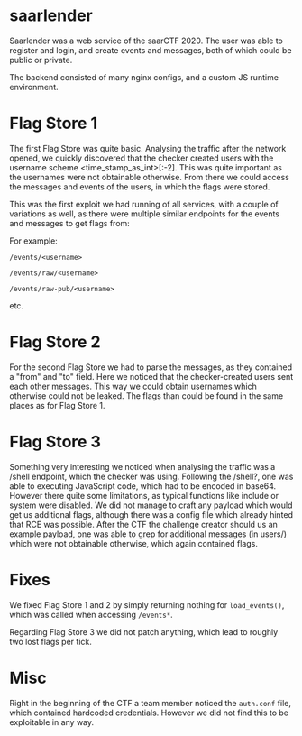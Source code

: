 # saarlender

Saarlender was a web service of the saarCTF 2020.
The user was able to register and login, and create events and messages, both of which could be
public or private.


The backend consisted of many nginx configs, and a custom JS runtime environment.


# Flag Store 1
The first Flag Store was quite basic. Analysing the traffic after the network opened, we quickly
discovered that the checker created users with the username scheme <time_stamp_as_int>[:-2]. This was
quite important as the usernames were not obtainable otherwise. From there we could access the
messages and events of the users, in which the flags were stored.

This was the first exploit we had running of all services, with a couple of variations as well, as
there were multiple similar endpoints for the events and messages to get flags from:

For example:

    /events/<username>
    
    /events/raw/<username>
    
    /events/raw-pub/<username>
   etc.


# Flag Store 2
For the second Flag Store we had to parse the messages, as they contained a "from" and "to" field.
Here we noticed that the checker-created users sent each other messages. This way we could obtain
usernames which otherwise could not be leaked. The flags than could be found in the same places as
for Flag Store 1.


# Flag Store 3
Something very interesting we noticed when analysing the traffic was a /shell endpoint, which the
checker was using. Following the /shell?, one was able to executing JavaScript code, which had to be
encoded in base64. However there quite some limitations, as typical functions like include or system
were disabled. We did not manage to craft any payload which would get us additional flags, although
there was a config file which already hinted that RCE was possible. After the CTF the challenge
creator should us an example payload, one was able to grep for additional messages (in users/) which were not
obtainable otherwise, which again contained flags.

# Fixes
We fixed Flag Store 1 and 2 by simply returning nothing for `load_events()`, which was called when accessing
`/events*`.

Regarding Flag Store 3 we did not patch anything, which lead to roughly two lost flags per
tick.

# Misc
Right in the beginning of the CTF a team member noticed the `auth.conf` file, which contained hardcoded credentials.
However we did not find this to be exploitable in any way.
